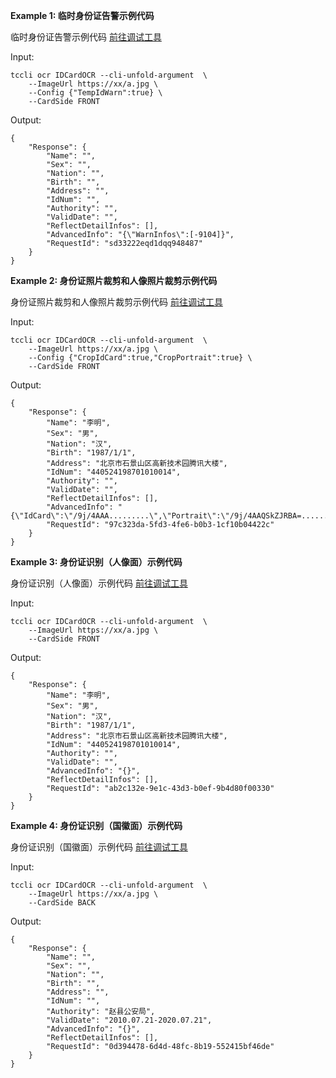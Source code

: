 **Example 1: 临时身份证告警示例代码**

临时身份证告警示例代码 [前往调试工具](https://console.cloud.tencent.com/api/explorer?Product=ocr&Version=2018-11-19&Action=IDCardOCR)

Input: 

```
tccli ocr IDCardOCR --cli-unfold-argument  \
    --ImageUrl https://xx/a.jpg \
    --Config {"TempIdWarn":true} \
    --CardSide FRONT
```

Output: 
```
{
    "Response": {
        "Name": "",
        "Sex": "",
        "Nation": "",
        "Birth": "",
        "Address": "",
        "IdNum": "",
        "Authority": "",
        "ValidDate": "",
        "ReflectDetailInfos": [],
        "AdvancedInfo": "{\"WarnInfos\":[-9104]}",
        "RequestId": "sd33222eqd1dqq948487"
    }
}
```

**Example 2: 身份证照片裁剪和人像照片裁剪示例代码**

身份证照片裁剪和人像照片裁剪示例代码 [前往调试工具](https://console.cloud.tencent.com/api/explorer?Product=ocr&Version=2018-11-19&Action=IDCardOCR)

Input: 

```
tccli ocr IDCardOCR --cli-unfold-argument  \
    --ImageUrl https://xx/a.jpg \
    --Config {"CropIdCard":true,"CropPortrait":true} \
    --CardSide FRONT
```

Output: 
```
{
    "Response": {
        "Name": "李明",
        "Sex": "男",
        "Nation": "汉",
        "Birth": "1987/1/1",
        "Address": "北京市石景山区高新技术园腾讯大楼",
        "IdNum": "440524198701010014",
        "Authority": "",
        "ValidDate": "",
        "ReflectDetailInfos": [],
        "AdvancedInfo": "{\"IdCard\":\"/9j/4AAA.........\",\"Portrait\":\"/9j/4AAQSkZJRBA=...........\"}",
        "RequestId": "97c323da-5fd3-4fe6-b0b3-1cf10b04422c"
    }
}
```

**Example 3: 身份证识别（人像面）示例代码**

身份证识别（人像面）示例代码 [前往调试工具](https://console.cloud.tencent.com/api/explorer?Product=ocr&Version=2018-11-19&Action=IDCardOCR)

Input: 

```
tccli ocr IDCardOCR --cli-unfold-argument  \
    --ImageUrl https://xx/a.jpg \
    --CardSide FRONT
```

Output: 
```
{
    "Response": {
        "Name": "李明",
        "Sex": "男",
        "Nation": "汉",
        "Birth": "1987/1/1",
        "Address": "北京市石景山区高新技术园腾讯大楼",
        "IdNum": "440524198701010014",
        "Authority": "",
        "ValidDate": "",
        "AdvancedInfo": "{}",
        "ReflectDetailInfos": [],
        "RequestId": "ab2c132e-9e1c-43d3-b0ef-9b4d80f00330"
    }
}
```

**Example 4: 身份证识别（国徽面）示例代码**

身份证识别（国徽面）示例代码 [前往调试工具](https://console.cloud.tencent.com/api/explorer?Product=ocr&Version=2018-11-19&Action=IDCardOCR)

Input: 

```
tccli ocr IDCardOCR --cli-unfold-argument  \
    --ImageUrl https://xx/a.jpg \
    --CardSide BACK
```

Output: 
```
{
    "Response": {
        "Name": "",
        "Sex": "",
        "Nation": "",
        "Birth": "",
        "Address": "",
        "IdNum": "",
        "Authority": "赵县公安局",
        "ValidDate": "2010.07.21-2020.07.21",
        "AdvancedInfo": "{}",
        "ReflectDetailInfos": [],
        "RequestId": "0d394478-6d4d-48fc-8b19-552415bf46de"
    }
}
```

